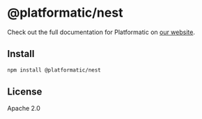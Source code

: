 # @platformatic/nest

Check out the full documentation for Platformatic on [our website](https://docs.platformatic.dev).

## Install

```sh
npm install @platformatic/nest
```

## License

Apache 2.0
